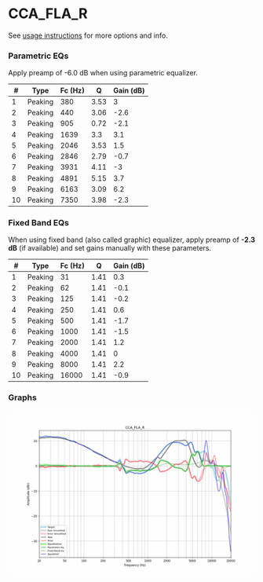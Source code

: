 # CCA_FLA_R
See [usage instructions](https://github.com/jaakkopasanen/AutoEq#usage) for more options and info.

### Parametric EQs
Apply preamp of -6.0 dB when using parametric equalizer.

|   # | Type    |   Fc (Hz) |    Q |   Gain (dB) |
|-----|---------|-----------|------|-------------|
|   1 | Peaking |       380 | 3.53 |         3   |
|   2 | Peaking |       440 | 3.06 |        -2.6 |
|   3 | Peaking |       905 | 0.72 |        -2.1 |
|   4 | Peaking |      1639 | 3.3  |         3.1 |
|   5 | Peaking |      2046 | 3.53 |         1.5 |
|   6 | Peaking |      2846 | 2.79 |        -0.7 |
|   7 | Peaking |      3931 | 4.11 |        -3   |
|   8 | Peaking |      4891 | 5.15 |         3.7 |
|   9 | Peaking |      6163 | 3.09 |         6.2 |
|  10 | Peaking |      7350 | 3.98 |        -2.3 |

### Fixed Band EQs
When using fixed band (also called graphic) equalizer, apply preamp of **-2.3 dB** (if available) and set gains manually with these parameters.

|   # | Type    |   Fc (Hz) |    Q |   Gain (dB) |
|-----|---------|-----------|------|-------------|
|   1 | Peaking |        31 | 1.41 |         0.3 |
|   2 | Peaking |        62 | 1.41 |        -0.1 |
|   3 | Peaking |       125 | 1.41 |        -0.2 |
|   4 | Peaking |       250 | 1.41 |         0.6 |
|   5 | Peaking |       500 | 1.41 |        -1.7 |
|   6 | Peaking |      1000 | 1.41 |        -1.5 |
|   7 | Peaking |      2000 | 1.41 |         1.2 |
|   8 | Peaking |      4000 | 1.41 |         0   |
|   9 | Peaking |      8000 | 1.41 |         2.2 |
|  10 | Peaking |     16000 | 1.41 |        -0.9 |

### Graphs
![](./CCA_FLA_R.png)
